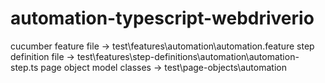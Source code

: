 # automation-typescript-webdriverio
cucumber feature file -> test\features\automation\automation.feature
step definition file -> test\features\step-definitions\automation\automation-step.ts
page object model classes -> test\page-objects\automation

